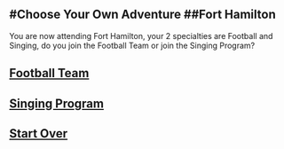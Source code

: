 #Choose Your Own Adventure
##Fort Hamilton
---

You are now attending Fort Hamilton, your 2 specialties are Football and Singing, do you join the Football Team or join the Singing Program?

## [Football Team](football.md)
## [Singing Program](singing.md)
## [Start Over](../home.md)